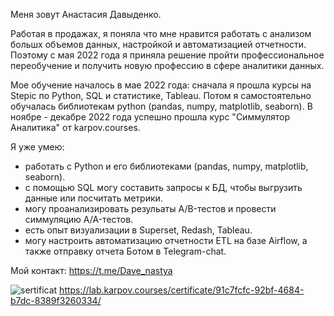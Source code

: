 Меня зовут Анастасия Давыденко.

Работая в продажах, я поняла что мне нравится работать с анализом большх объемов данных, настройкой и автоматизацией отчетности. Поэтому с мая 2022 года я приняла решение пройти профессиональное переобучение и получить новую профессию в сфере аналитики данных.

Мое обучение началось в мае 2022 года: сначала я прошла курсы на Stepic по Python, SQL и статистике, Tableau. Потом я самостоятельно обучалась библиотекам python (pandas, numpy, matplotlib, seaborn). В ноябре - декабре 2022 года успешно прошла курс "Симмулятор Аналитика" от karpov.courses.

Я уже умею:

- работать с Python и его библиотеками (pandas, numpy, matplotlib, seaborn). 
- с помощью SQL могу составить запросы к БД, чтобы выгрузить данные или посчитать метрики. 
- могу проанализировать резульаты A/B-тестов и провести симмуляцию A/A-тестов. 
- есть опыт визуализации в Superset, Redash, Tableau. 
- могу настроить автоматизацию отчетности ETL на базе Airflow, а также отправку отчета Ботом в Telegram-chat.

Мой контакт: https://t.me/Dave_nastya


![sertificat](https://user-images.githubusercontent.com/122218714/214007777-02e80849-c56c-4209-9961-ec18c1fbac14.png)
https://lab.karpov.courses/certificate/91c7fcfc-92bf-4684-b7dc-8389f3260334/
